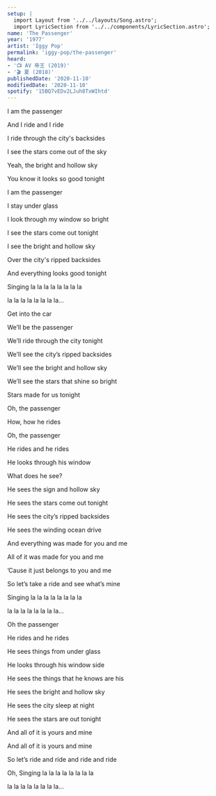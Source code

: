 ```yaml
---
setup: |
  import Layout from '../../layouts/Song.astro';
  import LyricSection from '../../components/LyricSection.astro';
name: 'The Passenger'
year: '1977'
artist: 'Iggy Pop'
permalink: 'iggy-pop/the-passenger'
heard:
- '📺 AV 帝王 (2019)'
- '🎬 夏 (2018)'
publishedDate: '2020-11-10'
modifiedDate: '2020-11-10'
spotify: '15BQ7vEDv2LJuh8TxWIhtd'
---
```


<LyricSection>

I am the passenger

And I ride and I ride

I ride through the city's backsides

I see the stars come out of the sky

Yeah, the bright and hollow sky

You know it looks so good tonight

</LyricSection>

<LyricSection>

I am the passenger

I stay under glass

I look through my window so bright

I see the stars come out tonight

I see the bright and hollow sky

Over the city's ripped backsides

And everything looks good tonight

</LyricSection>

<LyricSection>

Singing la la la la la la la la

la la la la la la la la...

</LyricSection>

<LyricSection>

Get into the car

We&rsquo;ll be the passenger

We&rsquo;ll ride through the city tonight

We&rsquo;ll see the city&rsquo;s ripped backsides

We&rsquo;ll see the bright and hollow sky

We&rsquo;ll see the stars that shine so bright

Stars made for us tonight

</LyricSection>

<LyricSection>


Oh, the passenger

How, how he rides

Oh, the passenger

He rides and he rides

He looks through his window

What does he see?

He sees the sign and hollow sky

He sees the stars come out tonight

He sees the city&rsquo;s ripped backsides

He sees the winding ocean drive

And everything was made for you and me

All of it was made for you and me

&rsquo;Cause it just belongs to you and me

So let&rsquo;s take a ride and see what&rsquo;s mine

</LyricSection>

<LyricSection>

Singing la la la la la la la la

la la la la la la la la...

</LyricSection>

<LyricSection>

Oh the passenger

He rides and he rides

He sees things from under glass

He looks through his window side

He sees the things that he knows are his

He sees the bright and hollow sky

He sees the city sleep at night

He sees the stars are out tonight

And all of it is yours and mine

And all of it is yours and mine

So let&rsquo;s ride and ride and ride and ride

Oh, Singing la la la la la la la la

la la la la la la la la...

</LyricSection>
